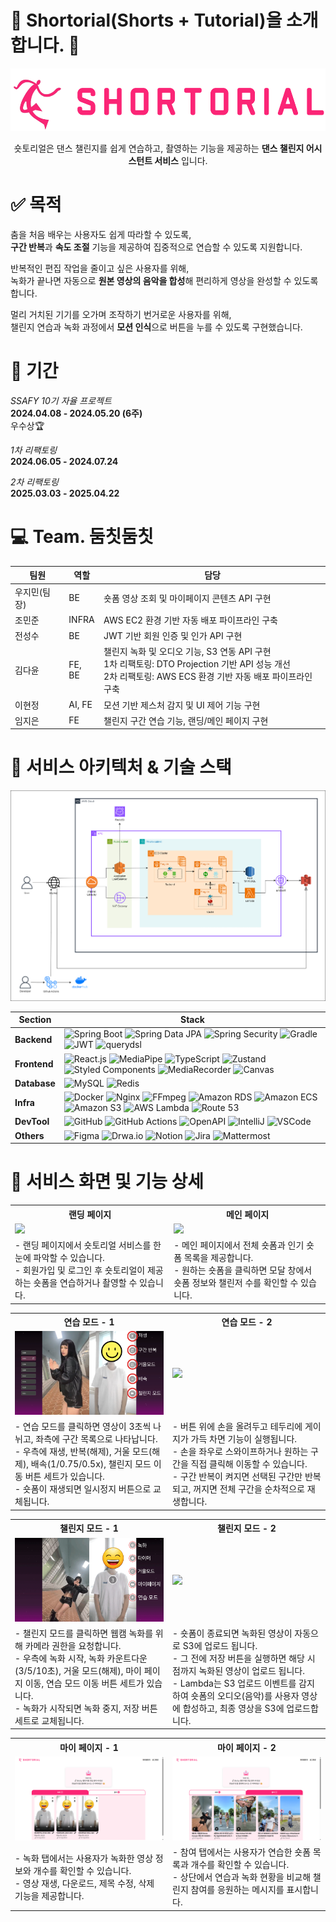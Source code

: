 # :dancers: Shortorial(Shorts + Tutorial)을 소개합니다. :tada:

<div align="center">
<img src="assets/1_logo.png" width="" height="100"></img>

숏토리얼은 댄스 챌린지를 쉽게 연습하고, 촬영하는 기능을 제공하는 **댄스 챌린지 어시스턴트 서비스** 입니다.

</div>

# :white_check_mark: 목적

춤을 처음 배우는 사용자도 쉽게 따라할 수 있도록,  
**구간 반복**과 **속도 조절** 기능을 제공하여 집중적으로 연습할 수 있도록 지원합니다.

반복적인 편집 작업을 줄이고 싶은 사용자를 위해,  
녹화가 끝나면 자동으로 **원본 영상의 음악을 합성**해 편리하게 영상을 완성할 수 있도록 합니다.

멀리 거치된 기기를 오가며 조작하기 번거로운 사용자를 위해,  
챌린지 연습과 녹화 과정에서 **모션 인식**으로 버튼을 누를 수 있도록 구현했습니다.

# :date: 기간

_SSAFY 10기 자율 프로젝트_  
**2024.04.08 - 2024.05.20 (6주)**  
 우수상🏆

_1차 리팩토링_  
**2024.06.05 - 2024.07.24**

_2차 리팩토링_  
**2025.03.03 - 2025.04.22**

# :computer: **Team. 둠칫둠칫**

| 팀원         | 역할   | 담당                                                                                                                                                           |
| ------------ | ------ | -------------------------------------------------------------------------------------------------------------------------------------------------------------- |
| 우지민(팀장) | BE     | 숏폼 영상 조회 및 마이페이지 콘텐츠 API 구현                                                                                                                   |
| 조민준       | INFRA  | AWS EC2 환경 기반 자동 배포 파이프라인 구축                                                                                                                    |
| 전성수       | BE     | JWT 기반 회원 인증 및 인가 API 구현                                                                                                                            |
| 김다윤       | FE, BE | 챌린지 녹화 및 오디오 기능, S3 연동 API 구현<br> 1차 리팩토링: DTO Projection 기반 API 성능 개선<br> 2차 리팩토링: AWS ECS 환경 기반 자동 배포 파이프라인 구축 |
| 이현정       | AI, FE | 모션 기반 제스처 감지 및 UI 제어 기능 구현                                                                                                                     |
| 임지은       | FE     | 챌린지 구간 연습 기능, 랜딩/메인 페이지 구현                                                                                                                   |

# :art: 서비스 아키텍처 & 기술 스택

<img src="assets/18_리팩토링_서비스아키텍처.png" />

| Section      | Stack                                                                                                                                                                                                                                                                                                                                                                                                                                                                                                                                                                                                                                                                                                                                                                                                                                                                                                                                     |
| ------------ | ----------------------------------------------------------------------------------------------------------------------------------------------------------------------------------------------------------------------------------------------------------------------------------------------------------------------------------------------------------------------------------------------------------------------------------------------------------------------------------------------------------------------------------------------------------------------------------------------------------------------------------------------------------------------------------------------------------------------------------------------------------------------------------------------------------------------------------------------------------------------------------------------------------------------------------------- |
| **Backend**  | ![Spring Boot](https://img.shields.io/badge/spring%20boot-%236DB33F.svg?style=for-the-badge&logo=springboot&logoColor=white) ![Spring Data JPA](https://img.shields.io/badge/Spring%20Data%20JPA-%236DB33F.svg?style=for-the-badge&logo=spring&logoColor=white) ![Spring Security](https://img.shields.io/badge/Spring%20Security-%236DB33F.svg?style=for-the-badge&logo=spring&logoColor=white) ![Gradle](https://img.shields.io/badge/Gradle-02303A.svg?style=for-the-badge&logo=Gradle&logoColor=white) ![JWT](https://img.shields.io/badge/JWT-000000.svg?style=for-the-badge&logo=jsonwebtokens&logoColor=white) ![querydsl](https://img.shields.io/badge/QueryDSL-007ACC.svg?style=for-the-badge&logo=&logoColor=white)                                                                                                                                                                                                             |
| **Frontend** | ![React.js](https://img.shields.io/badge/React-61DAFB?style=for-the-badge&logo=React&logoColor=black) ![MediaPipe](https://img.shields.io/badge/MediaPipe-00BFA5?style=for-the-badge&logo=mediapipe&logoColor=white) ![TypeScript](https://img.shields.io/badge/Typescript-3178C6?style=for-the-badge&logo=Typescript&logoColor=white) ![Zustand](https://img.shields.io/badge/Zustand-%235B2C6F.svg?style=for-the-badge&logo=React&logoColor=white) ![Styled Components](https://img.shields.io/badge/styled--components-DB7093.svg?style=for-the-badge&logo=styled-components&logoColor=white) ![MediaRecorder](https://img.shields.io/badge/MediaRecorder-FF5722?style=for-the-badge&logo=html5&logoColor=white) ![Canvas](https://img.shields.io/badge/Canvas%20API-2E8B57?style=for-the-badge&logo=html5&logoColor=white)                                                                                                            |
| **Database** | ![MySQL](https://img.shields.io/badge/MySQL-4479A1.svg?style=for-the-badge&logo=mysql&logoColor=white) ![Redis](https://img.shields.io/badge/Redis-DC382D.svg?style=for-the-badge&logo=redis&logoColor=white)                                                                                                                                                                                                                                                                                                                                                                                                                                                                                                                                                                                                                                                                                                                             |
| **Infra**    | ![Docker](https://img.shields.io/badge/Docker-2496ED.svg?style=for-the-badge&logo=docker&logoColor=white) ![Nginx](https://img.shields.io/badge/Nginx-%23009639.svg?style=for-the-badge&logo=nginx&logoColor=white) ![FFmpeg](https://img.shields.io/badge/FFmpeg-007808.svg?style=for-the-badge&logo=ffmpeg&logoColor=white) ![Amazon RDS](https://img.shields.io/badge/Amazon%20RDS-527FFF?style=for-the-badge&logo=amazonrds&logoColor=white) ![Amazon ECS](https://img.shields.io/badge/Amazon%20ECS-FF9900.svg?style=for-the-badge&logo=amazonecs&logoColor=white) ![Amazon S3](https://img.shields.io/badge/Amazon%20S3-569A31.svg?style=for-the-badge&logo=amazons3&logoColor=white) ![AWS Lambda](https://img.shields.io/badge/AWS%20Lambda-F58536.svg?style=for-the-badge&logo=awslambda&logoColor=white) ![Route 53](https://img.shields.io/badge/Route%2053-6A34D1.svg?style=for-the-badge&logo=amazonroute53&logoColor=white) |
| **DevTool**  | ![GitHub](https://img.shields.io/badge/GitHub-181717.svg?style=for-the-badge&logo=github&logoColor=white) ![GitHub Actions](https://img.shields.io/badge/GitHub%20Actions-2088FF.svg?style=for-the-badge&logo=githubactions&logoColor=white) ![OpenAPI](https://img.shields.io/badge/OpenAPI-85EA2D.svg?style=for-the-badge&logo=swagger&logoColor=black) ![IntelliJ](https://img.shields.io/badge/IntelliJ%20IDEA-000000?style=for-the-badge&logo=intellijidea&logoColor=white) ![VSCode](https://img.shields.io/badge/Visual%20Studio%20Code-007ACC?style=for-the-badge&logo=&logoColor=white)                                                                                                                                                                                                                                                                                                                                          |
| **Others**   | ![Figma](https://img.shields.io/badge/Figma-F24E1E.svg?style=for-the-badge&logo=figma&logoColor=white) ![Drwa.io](https://img.shields.io/badge/Draw.io-F08705.svg?style=for-the-badge&logo=diagramsdotnet&logoColor=white) ![Notion](https://img.shields.io/badge/Notion-000000?style=for-the-badge&logo=Notion&logoColor=white) ![Jira](https://img.shields.io/badge/jira-%230A0FFF.svg?style=for-the-badge&logo=jira&logoColor=white) ![Mattermost](https://img.shields.io/badge/-Mattermost-blue?style=for-the-badge&logo=mattermost&logoColor=white)                                                                                                                                                                                                                                                                                                                                                                                  |

# 💖 서비스 화면 및 기능 상세

<table>
  <tr>
    <th>랜딩 페이지</th>
    <th>메인 페이지</th>
  </tr>
  <tr>
    <td><img src="assets/3_랜딩페이지.gif"></td>
    <td><img src="assets/4_메인페이지.gif"></td>
  </tr>
  <tr>
    <td>
      - 랜딩 페이지에서 숏토리얼 서비스를 한눈에 파악할 수 있습니다. <br>
      - 회원가입 및 로그인 후 숏토리얼이 제공하는 숏폼을 연습하거나 촬영할 수 있습니다.
    </td>
    <td>
      - 메인 페이지에서 전체 숏폼과 인기 숏폼 목록을 제공합니다. <br>
      - 원하는 숏폼을 클릭하면 모달 창에서 숏폼 정보와 챌린저 수를 확인할 수 있습니다. <br>
    </td>
  </tr>
</table>
<table>
  <tr>
    <th width="50%">연습 모드 - 1</th>
    <th width="50%">연습 모드 - 2</th>
  </tr>
  <tr>
    <td><img src="assets/5_연습모드_버튼.png" width="100%"></td>
    <td><img src="assets/6_연습모드_구간반복.gif" width="100%"></td>
  </tr>
  <tr>
    <td>
      - 연습 모드를 클릭하면 영상이 3초씩 나뉘고, 좌측에 구간 목록으로 나타납니다.<br>
      - 우측에 재생, 반복(해제), 거울 모드(해제), 배속(1/0.75/0.5x), 챌린지 모드 이동 버튼 세트가 있습니다.<br>
      - 숏폼이 재생되면 일시정지 버튼으로 교체됩니다.
    </td>
    <td>
      - 버튼 위에 손을 올려두고 테두리에 게이지가 가득 차면 기능이 실행됩니다.<br>
      - 손을 좌우로 스와이프하거나 원하는 구간을 직접 클릭해 이동할 수 있습니다.<br>
      - 구간 반복이 켜지면 선택된 구간만 반복되고, 꺼지면 전체 구간을 순차적으로 재생합니다.
    </td>
  </tr>
</table>
<table>
  <tr>
    <th width="50%">챌린지 모드 - 1</th>
    <th width="50%">챌린지 모드 - 2</th>
  </tr>
  <tr>
    <td><img src="assets/10_챌린지모드_버튼.png" width="100%"></td>
    <td><img src="assets/11_챌린지모드_녹화.gif" width="100%"></td>
  </tr>
  <tr>
    <td>
      - 챌린지 모드를 클릭하면 웹캠 녹화를 위해 카메라 권한을 요청합니다. <br> 
      - 우측에 녹화 시작, 녹화 카운트다운(3/5/10초), 거울 모드(해제), 마이 페이지 이동, 연습 모드 이동 버튼 세트가 있습니다. <br> 
      - 녹화가 시작되면 녹화 중지, 저장 버튼 세트로 교체됩니다. 
    <td>
      - 숏폼이 종료되면 녹화된 영상이 자동으로 S3에 업로드 됩니다. <br>
      - 그 전에 저장 버튼을 실행하면 해당 시점까지 녹화된 영상이 업로드 됩니다. <br>
      - Lambda는 S3 업로드 이벤트를 감지하여 숏폼의 오디오(음악)를 사용자 영상에 합성하고, 최종 영상을 S3에 업로드합니다. 
    </td>
  </tr>
</table>
<table>
  <tr>
    <th>마이 페이지 - 1</th>
    <th>마이 페이지 - 2</th>
  </tr>
  <tr>
    <td><img src="assets/12_마이페이지_녹화.png"></td>
    <td><img src="assets/13_마이페이지_참여.png"></td>
  </tr>
  <tr>
    <td>
      - 녹화 탭에서는 사용자가 녹화한 영상 정보와 개수를 확인할 수 있습니다. <br>
      - 영상 재생, 다운로드, 제목 수정, 삭제 기능을 제공합니다. <br>     
    </td>
    <td>
      - 참여 탭에서는 사용자가 연습한 숏폼 목록과 개수를 확인할 수 있습니다. <br> 
      - 상단에서 연습과 녹화 현황을 비교해 챌린지 참여를 응원하는 메시지를 표시합니다. <br> 
    </td>
  </tr>
  
</table>
